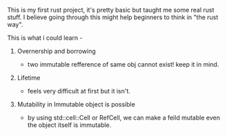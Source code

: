 This is my first rust project, it's pretty basic but taught me some real rust stuff. 
I believe going through this might help beginners to think in "the rust way".

This is what i could learn -

  1. Overnership and borrowing 
      - two immutable refference of same obj cannot exist! keep it in mind.
      
  2. Lifetime 
      - feels very difficult at first but it isn't.
      
  3. Mutability in Immutable object is possible
      - by using std::cell::Cell or RefCell, we can make a feild mutable even the object itself is immutable.
